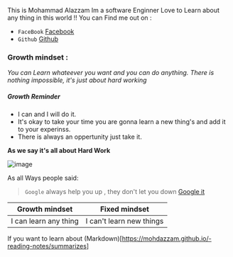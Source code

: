 This is Mohammad Alazzam Im a software Enginner Love to Learn about any thing in this world !! 
You can Find me out on :
* `FaceBook` [Facebook](https://www.facebook.com/show.bfhmk)
* `Github` [Github](https://github.com/MohdAzzam)
 

### Growth mindset :
_You can Learn whateever you want and you can do anything. There is nothing impossible, it's just about hard working_

##### Growth Reminder 
* I can and I will do it.
* It's okay to take your time you are gonna learn a new thing's and add it to your experinss.
* There is always an oppertunity just take it.

__As we say it's all about **Hard Work**__  

![image](https://stickybranding.com/wp-content/uploads/2019/01/SBQ-Hard-Work-946x532.jpg)

As all Ways people said:

> `Google` always help you up , they don't let you down  [Google it](https://www.google.com/)
 
 
Growth mindset | Fixed mindset
------------ | -------------
I can learn any thing  | I can't learn new things


If you want to learn about  (Markdown)[https://mohdazzam.github.io/-reading-notes/summarizes]



